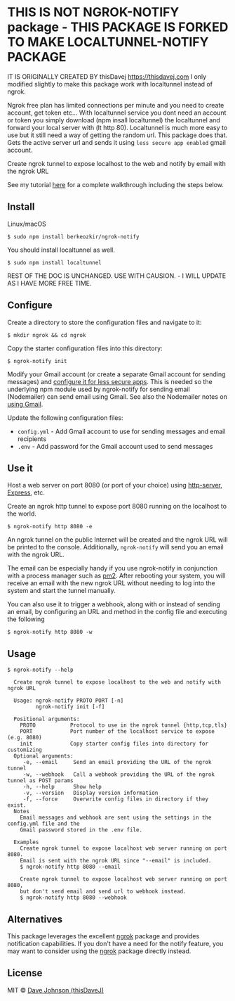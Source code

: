 # THIS IS NOT NGROK-NOTIFY package - THIS PACKAGE IS FORKED TO MAKE LOCALTUNNEL-NOTIFY PACKAGE
IT IS ORIGINALLY CREATED BY thisDavej https://thisdavej.com I only modified slightly to make this package work with localtunnel instead of ngrok.

Ngrok free plan has limited connections per minute and you need to create account, get token etc...
With localtunnel service you dont need an account or token you simply download (npm insall localtunnel) the localtunnel and forward your local server with (lt http 80).
Localtunnel is much more easy to use but it still need a way of getting the random url. This package does that. Gets the active server url and sends it using ``less secure app enabled`` gmail account.

Create ngrok tunnel to expose localhost to the web and notify by email with the ngrok URL

See my tutorial [here](https://thisdavej.com/how-to-host-a-raspberry-pi-web-server-on-the-internet-with-ngrok/) for a complete walkthrough including the steps below.

## Install

Linux/macOS

```
$ sudo npm install berkeozkir/ngrok-notify
```

You should install localtunnel as well.
```
$ sudo npm install localtunnel
```

REST OF THE DOC IS UNCHANGED. USE WITH CAUSION. - I WILL UPDATE AS I HAVE MORE FREE TIME.
## Configure

Create a directory to store the configuration files and navigate to it:

```shell
$ mkdir ngrok && cd ngrok
```

Copy the starter configuration files into this directory:

```shell
$ ngrok-notify init
```

Modify your Gmail account (or create a separate Gmail account for sending messages) and [configure it for less secure apps](https://support.google.com/accounts/answer/6010255).  This is needed so the underlying npm module used by ngrok-notify for sending email (Nodemailer) can send email using Gmail.  See also the Nodemailer notes on [using Gmail](https://community.nodemailer.com/using-gmail/).

Update the following configuration files:

- `config.yml` - Add Gmail account to use for sending messages and email recipients
- `.env` - Add password for the Gmail account used to send messages

## Use it

Host a web server on port 8080 (or port of your choice) using [http-server](https://www.npmjs.com/package/http-server), [Express](https://www.npmjs.com/package/express), etc.

Create an ngrok http tunnel to expose port 8080 running on the localhost to the world.

```shell
$ ngrok-notify http 8080 -e
```

An ngrok tunnel on the public Internet will be created and the ngrok URL will be printed to the console.  Additionally, `ngrok-notify` will send you an email with the ngrok URL.

The email can be especially handy if you use ngrok-notify in conjunction with a process manager such as [pm2](http://pm2.keymetrics.io/).  After rebooting your system, you will receive an email with the new ngrok URL without needing to log into the system and start the tunnel manually.

You can also use it to trigger a webhook, along with or instead of sending an email, by configuring an URL and method in the config file and executing the following

```shell
$ ngrok-notify http 8080 -w
```

## Usage

```
$ ngrok-notify --help

  Create ngrok tunnel to expose localhost to the web and notify with ngrok URL

  Usage: ngrok-notify PROTO PORT [-n]
         ngrok-notify init [-f]

  Positional arguments:
    PROTO           Protocol to use in the ngrok tunnel {http,tcp,tls}
    PORT            Port number of the localhost service to expose (e.g. 8080)
    init            Copy starter config files into directory for customizing
  Optional arguments:
     -e, --email     Send an email providing the URL of the ngrok tunnel
     -w, --webhook   Call a webhook providing the URL of the ngrok tunnel as POST params
     -h, --help      Show help
     -v, --version   Display version information
     -f, --force     Overwrite config files in directory if they exist.
  Notes
    Email messages and webhook are sent using the settings in the config.yml file and the
    Gmail password stored in the .env file.

  Examples
    Create ngrok tunnel to expose localhost web server running on port 8080.
    Email is sent with the ngrok URL since "--email" is included.
    $ ngrok-notify http 8080 --email

    Create ngrok tunnel to expose localhost web server running on port 8080,
    but don't send email and send url to webhook instead.
    $ ngrok-notify http 8080 --webhook
```

## Alternatives

This package leverages the excellent [ngrok](https://www.npmjs.com/package/ngrok) package and provides notification capabilities.  If you don't have a need for the notify feature, you may want to consider using the [ngrok](https://www.npmjs.com/package/ngrok) package directly instead.

## License

MIT © [Dave Johnson (thisDaveJ)](http://thisdavej.com)
